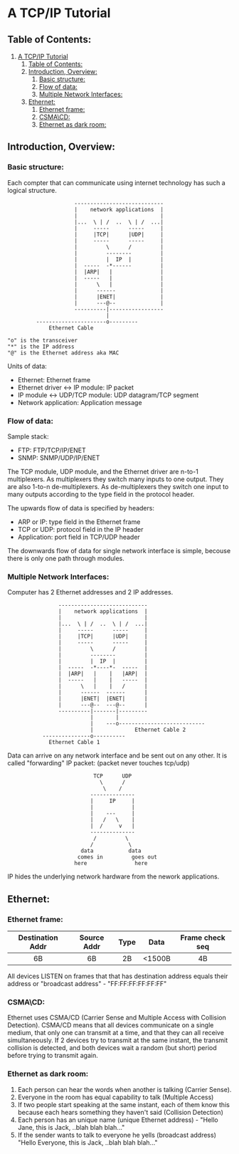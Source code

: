 # A TCP/IP Tutorial

## Table of Contents:

1. [A TCP/IP Tutorial](#a-tcpip-tutorial)
   1. [Table of Contents:](#table-of-contents)
   2. [Introduction, Overview:](#introduction-overview)
      1. [Basic structure:](#basic-structure)
      2. [Flow of data:](#flow-of-data)
      3. [Multiple Network Interfaces:](#multiple-network-interfaces)
   3. [Ethernet:](#ethernet)
      1. [Ethernet frame:](#ethernet-frame)
      2. [CSMA\CD:](#csmacd)
      3. [Ethernet as dark room:](#ethernet-as-dark-room)

## Introduction, Overview:

### Basic structure:

Each compter that can communicate using internet technology has such a logical structure.
```
                     ----------------------------
                     |    network applications  |
                     |                          |
                     |...  \ | /  ..  \ | /  ...|
                     |     -----      -----     |
                     |     |TCP|      |UDP|     |
                     |     -----      -----     |
                     |         \      /         |
                     |         --------         |
                     |         |  IP  |         |
                     |  -----  -*------         |
                     |  |ARP|   |               |
                     |  -----   |               |
                     |      \   |               |
                     |      ------              |
                     |      |ENET|              |
                     |      ---@--              |
                     ----------|-----------------
                               |
         ----------------------o---------
             Ethernet Cable

"o" is the transceiver
"*" is the IP address
"@" is the Ethernet address aka MAC
```

Units of data:
 - Ethernet: Ethernet frame
 - Ethernet driver <-> IP module: IP packet
 - IP module <-> UDP/TCP module: UDP datagram/TCP segment
 - Network application: Application message

### Flow of data:

Sample stack:
 - FTP: FTP/TCP/IP/ENET
 - SNMP: SNMP/UDP/IP/ENET

The TCP module, UDP module, and the Ethernet driver are n-to-1 multiplexers. As multiplexers they switch many inputs to one output. They are also 1-to-n de-multiplexers. As de-multiplexers they switch one input to many outputs according to the type field in the protocol header.

The upwards flow of data is specified by headers:
 - ARP or IP: type field in the Ethernet frame
 - TCP or UDP: protocol field in the IP header
 - Application: port field in TCP/UDP header

The downwards flow of data for single network interface is simple, becouse there is only one path through modules.

### Multiple Network Interfaces:

Computer has 2 Ethernet addresses and 2 IP addresses.
```
                ----------------------------
                |    network applications  |
                |                          |
                |...  \ | /  ..  \ | /  ...|
                |     -----      -----     |
                |     |TCP|      |UDP|     |
                |     -----      -----     |
                |         \      /         |
                |         --------         |
                |         |  IP  |         |
                |  -----  -*----*-  -----  |
                |  |ARP|   |    |   |ARP|  |
                |  -----   |    |   -----  |
                |      \   |    |   /      |
                |      ------  ------      |
                |      |ENET|  |ENET|      |
                |      ---@--  ---@--      |
                ----------|-------|---------
                          |       |
                          |    ---o---------------------------
                          |             Ethernet Cable 2
           ---------------o----------
             Ethernet Cable 1
```

Data can arrive on any network interface and be sent out on any other.
It is called "forwarding" IP packet: (packet never touches tcp/udp)
```
                           TCP      UDP
                             \      /
                              \    /
                          --------------
                          |     IP     |
                          |            |
                          |    ---     |
                          |   /   \    |
                          |  /     v   |
                          --------------
                           /         \
                          /           \
                       data           data
                      comes in         goes out
                     here               here
```

IP hides the underlying network hardware from the nework applications.

## Ethernet:

### Ethernet frame:

| Destination Addr | Source Addr | Type  |  Data  | Frame check seq |
| :--------------: | :---------: | :---: | :----: | :-------------: |
|        6B        |     6B      |  2B   | <1500B |       4B        |

All devices LISTEN on frames that that has destination address equals their address or "broadcast address" - "FF:FF:FF:FF:FF:FF"

### CSMA\CD:

Ethernet uses CSMA/CD (Carrier Sense and Multiple Access with Collision Detection).  CSMA/CD means that all devices communicate on a single medium, that only one can transmit at a time, and that they can all receive simultaneously.  If 2 devices try to transmit at the same instant, the transmit collision is detected, and both devices wait a random (but short) period before trying to transmit again.

### Ethernet as dark room:

1. Each person can hear the words when another is talking (Carrier Sense).
2. Everyone in the room has equal capability to talk (Multiple Access)
3. If two people start speaking at the same instant, each of them know this because each hears something they haven't said (Collision Detection)
4. Each person has an unique name (unique Ethernet address) - "Hello Jane, this is Jack, ..blah blah blah..."
5. If the sender wants to talk to everyone he yells (broadcast address) "Hello Everyone, this is Jack, ..blah blah blah..."